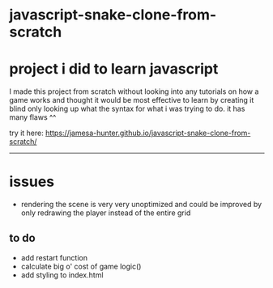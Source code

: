 # javascript-snake-clone-from-scratch
# project i did to learn javascript

I made this project from scratch without looking into any tutorials on how a game works
and thought it would be most effective to learn by creating it blind only looking up what
the syntax for what i was trying to do. it has many flaws ^^

try it here: https://jamesa-hunter.github.io/javascript-snake-clone-from-scratch/

---

# issues
- rendering the scene is very very unoptimized and could be improved
	by only redrawing the player instead of the entire grid

## to do
- add restart function
- calculate big o' cost of game logic()
- add styling to index.html
